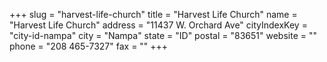 +++
slug = "harvest-life-church"
title = "Harvest Life Church"
name = "Harvest Life Church"
address = "11437 W. Orchard Ave"
cityIndexKey = "city-id-nampa"
city = "Nampa"
state = "ID"
postal = "83651"
website = ""
phone = "208 465-7327"
fax = ""
+++
